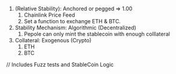 1. (Relative Stability): Anchored or pegged => 1.00
   1. Chainlink Price Feed
   2. Set a function to exchange ETH & BTC.
2. Stability Mechanism: Algorithmic (Decentralized)
   1. Pepole can only mint the stablecoin with enough colllateral
3. Collateral: Exogenous (Crypto)
   1. ETH
   2. BTC

// Includes Fuzz tests and StableCoin Logic
